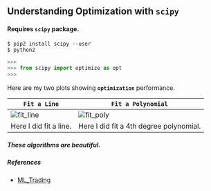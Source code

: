 ## Understanding Optimization with `scipy`

#### Requires `scipy` package.

```
$ pip2 install scipy --user
$ python2
```
```python
>>>
>>> from scipy import optimize as opt
>>>
```

Here are my two plots showing __`optimization`__ performance.

__`Fit a Line`__ | __`Fit a Polynomial`__
| --- | --- |
![fit_line](https://user-images.githubusercontent.com/26320981/39816629-6ac16e78-53b9-11e8-8256-b3121698a2ed.png) | ![fit_poly](https://user-images.githubusercontent.com/26320981/39816691-91fe40e2-53b9-11e8-83c4-52604e5ec79b.png) |
Here I did fit a line. | Here I did fit a 4th degree polynomial. |

##### These algorithms are beautiful.

##### References
  * [ML_Trading](https://in.udacity.com/course/machine-learning-for-trading--ud501)
